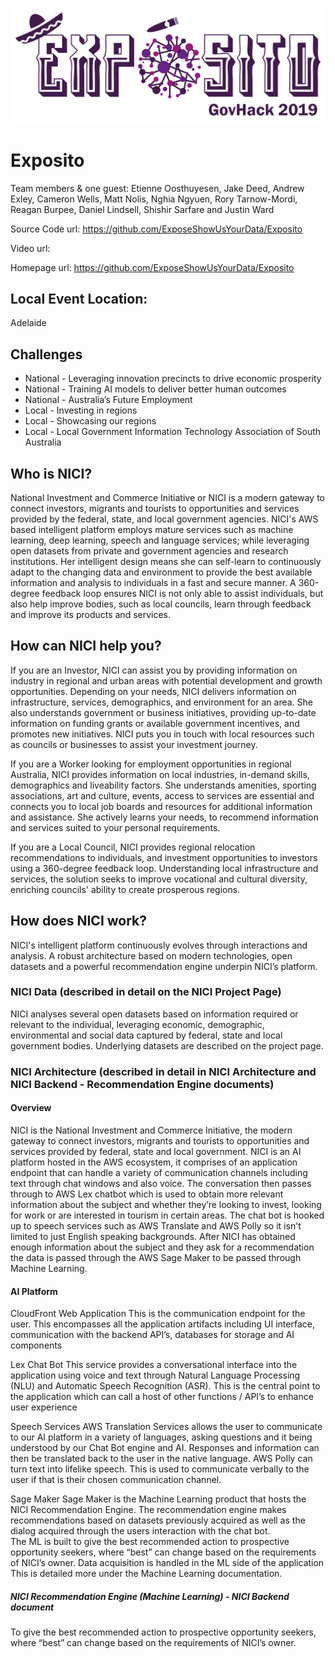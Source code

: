![Exposito Logo](ExpositoLogo-GovHack2019.png)

# Exposito

Team members & one guest: Etienne Oosthuyesen, Jake Deed, Andrew Exley, Cameron Wells, Matt Nolis, Nghia Ngyuen, Rory Tarnow-Mordi, Reagan Burpee, Daniel Lindsell, Shishir Sarfare and Justin Ward 

Source Code url: https://github.com/ExposeShowUsYourData/Exposito

Video url: 

Homepage url: https://github.com/ExposeShowUsYourData/Exposito

## Local Event Location:

Adelaide

## Challenges
- National - Leveraging innovation precincts to drive economic prosperity
- National - Training AI models to deliver better human outcomes
- National - Australia’s Future Employment
- Local - Investing in regions
- Local - Showcasing our regions
- Local - Local Government Information Technology Association of South Australia

## Who is NICI?
National Investment and Commerce Initiative or NICI is a modern gateway to connect investors, migrants and tourists to opportunities and services provided by the federal, state, and local government agencies. NICI's AWS based intelligent platform employs mature services such as machine learning, deep learning, speech and language services; while leveraging open datasets from private and government agencies and research institutions. Her intelligent design means she can self-learn to continuously adapt to the changing data and environment to provide the best available information and analysis to individuals in a fast and secure manner. A 360-degree feedback loop ensures NICI is not only able to assist individuals, but also help improve bodies, such as local councils, learn through feedback and improve its products and services.

## How can NICI help you?
If you are an Investor, NICI can assist you by providing information on industry in regional and urban areas with potential development and growth opportunities. Depending on your needs, NICI delivers information on infrastructure, services, demographics, and environment for an area. She also understands government or business initiatives, providing up-to-date information on funding grants or available government incentives, and promotes new initiatives. NICI puts you in touch with local resources such as councils or businesses to assist your investment journey.
 
If you are a Worker looking for employment opportunities in regional Australia, NICI provides information on local industries, in-demand skills, demographics and liveability factors.  She understands amenities, sporting associations, art and culture, events, access to services are essential and connects you to local job boards and resources for additional information and assistance.  She actively learns your needs, to recommend information and services suited to your personal requirements.

If you are a Local Council, NICI provides regional relocation recommendations to individuals, and investment opportunities to investors using a 360-degree feedback loop.  Understanding local infrastructure and services, the solution seeks to improve vocational and cultural diversity, enriching councils' ability to create prosperous regions.

## How does NICI work?
NICI's intelligent platform continuously evolves through interactions and analysis. A robust architecture based on modern technologies, open datasets and a powerful recommendation engine underpin NICI’s platform.

### NICI Data (described in detail on the NICI Project Page)
NICI analyses several open datasets based on information required or relevant to the individual, leveraging economic, demographic, environmental and social data captured by federal, state and local government bodies. Underlying datasets are described on the project page.

### NICI Architecture (described in detail in NICI Architecture and NICI Backend - Recommendation Engine documents)
#### Overview
NICI is the National Investment and Commerce Initiative, the modern gateway to connect investors, migrants and tourists to opportunities and services provided by federal, state and local government.  NICI is an AI platform hosted in the AWS ecosystem, it comprises of an application endpoint that can handle a variety of communication channels including text through chat windows and also voice.   The conversation then passes through to AWS Lex chatbot which is used to obtain more relevant information about the subject and whether they’re looking to invest, looking for work or are interested in tourism in certain areas.  The chat bot is hooked up to speech services such as AWS Translate and AWS Polly so it isn't limited to just English speaking backgrounds. After NICI has obtained enough information about the subject and they ask for a recommendation the data is passed through the AWS Sage Maker to be passed through Machine Learning.

#### AI Platform 
CloudFront Web Application
    This is the communication endpoint for the user.  This encompasses all the application artifacts including UI interface, communication with the backend API’s, databases for storage and AI components

Lex Chat Bot
    This service provides a conversational interface into the application using voice and text through Natural Language Processing (NLU) and Automatic Speech Recognition (ASR).  This is the central point to the application which can call a host of other functions / API’s to enhance user experience	

Speech Services
    AWS Translation Services allows the user to communicate to our AI platform in a variety of languages, asking questions and it being understood by our Chat Bot engine and AI. Responses and information can then be translated back to the user in the native language.
    AWS Polly can turn text into lifelike speech.  This is used to communicate verbally to the user if that is their chosen communication channel.

Sage Maker
    Sage Maker is the Machine Learning product that hosts the NICI Recommendation Engine. The recommendation engine makes recommendations based on datasets previously acquired as well as the dialog acquired through the users interaction with the chat bot.  
    The ML is built to give the best recommended action to prospective opportunity seekers, where “best” can change based on the requirements of NICI’s owner.
     Data acquisition is handled in the ML side of the application
     This is detailed more under the Machine Learning documentation.
     
 ##### NICI Recommendation Engine (Machine Learning) - NICI Backend document
To give the best recommended action to prospective opportunity seekers, where “best” can change based on the requirements of NICI’s owner.
